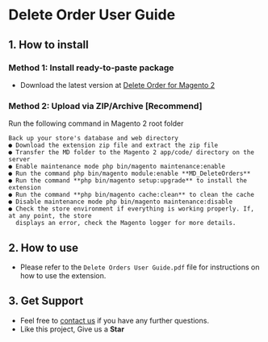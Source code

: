 # Delete Order User Guide

## 1. How to install

### Method 1: Install ready-to-paste package

- Download the latest version at [Delete Order for Magento 2](https://commercemarketplace.adobe.com/md-module-delete-orders.html)

### Method 2: Upload via ZIP/Archive [Recommend]

Run the following command in Magento 2 root folder

```
Back up your store's database and web directory
● Download the extension zip file and extract the zip file
● Transfer the MD folder to the Magento 2 app/code/ directory on the server
● Enable maintenance mode php bin/magento maintenance:enable
● Run the command php bin/magento module:enable **MD_DeleteOrders**
● Run the command **php bin/magento setup:upgrade** to install the extension
● Run the command **php bin/magento cache:clean** to clean the cache
● Disable maintenance mode php bin/magento maintenance:disable
● Check the store environment if everything is working properly. If, at any point, the store
  displays an error, check the Magento logger for more details.
```

## 2. How to use

- Please refer to the `Delete Orders User Guide.pdf` file for instructions on how to use the extension.

## 3. Get Support

- Feel free to [contact us](mailto:mufaddaldhansurawala@gmail.com) if you have any further questions.
- Like this project, Give us a **Star**
